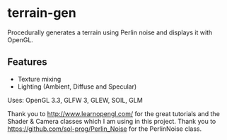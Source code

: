 # terrain-gen
Procedurally generates a terrain using Perlin noise and displays it with OpenGL.

## Features
* Texture mixing
* Lighting (Ambient, Diffuse and Specular)

Uses: OpenGL 3.3, GLFW 3, GLEW, SOIL, GLM

Thank you to http://www.learnopengl.com/ for the great tutorials and the Shader & Camera classes which I am using in this project.
Thank you to https://github.com/sol-prog/Perlin_Noise for the PerlinNoise class.
